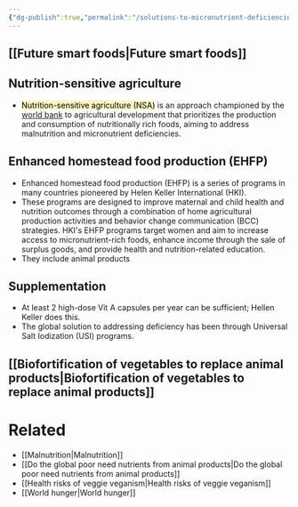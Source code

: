 ```yaml
---
{"dg-publish":true,"permalink":"/solutions-to-micronutrient-deficiencies-in-lmi-cs/","tags":["#health_nutrition","#lower_middle_income_countries"],"created":"2025-10-23T17:42:47.826+01:00","updated":"2025-10-23T17:42:47.826+01:00"}
---
```


## [[Future smart foods\|Future smart foods]]
## Nutrition-sensitive agriculture
- <mark style="background: #FFF3A3A6;">Nutrition-sensitive agriculture (NSA)</mark> is an approach championed by the [world bank](https://www.worldbank.org/en/topic/agriculture/brief/food-security-update/what-is-food-security) to agricultural development that prioritizes the production and consumption of nutritionally rich foods, aiming to address malnutrition and micronutrient deficiencies.
## Enhanced homestead food production (EHFP)
- Enhanced homestead food production (EHFP) is a series of programs in many countries pioneered by Helen Keller International (HKI). 
- These programs are designed to improve maternal and child health and nutrition outcomes through a combination of home agricultural production activities and behavior change communication (BCC) strategies. HKI's EHFP programs target women and aim to increase access to micronutrient-rich foods, enhance income through the sale of surplus goods, and provide health and nutrition-related education.
- They include animal products
## Supplementation
- At least 2 high-dose Vit A capsules per year can be sufficient; Hellen Keller does this.
- The global solution to addressing deficiency has been through Universal Salt Iodization (USI) programs.
## [[Biofortification of vegetables to replace animal products\|Biofortification of vegetables to replace animal products]]

# Related
- [[Malnutrition\|Malnutrition]]
- [[Do the global poor need nutrients from animal products\|Do the global poor need nutrients from animal products]]
- [[Health risks of veggie veganism\|Health risks of veggie veganism]]
- [[World hunger\|World hunger]]